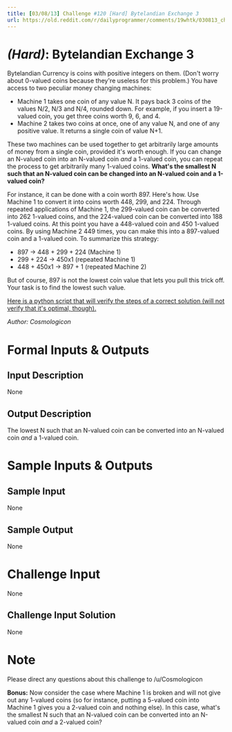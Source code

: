 ```yaml
---
title: [03/08/13] Challenge #120 [Hard] Bytelandian Exchange 3
url: https://old.reddit.com/r/dailyprogrammer/comments/19whtk/030813_challenge_120_hard_bytelandian_exchange_3/
---
```



# [](#HardIcon) *(Hard)*: Bytelandian Exchange 3
Bytelandian Currency is coins with positive integers on them. (Don't worry about 0-valued coins because they're useless for this problem.) You have access to two peculiar money changing machines:

  * Machine 1 takes one coin of any value N. It pays back 3 coins of the values N/2, N/3 and N/4, rounded down. For example, if you insert a 19-valued coin, you get three coins worth 9, 6, and 4.
  * Machine 2 takes two coins at once, one of any value N, and one of any positive value. It returns a single coin of value N+1.

These two machines can be used together to get arbitrarily large amounts of money from a single coin, provided it's worth enough. If you can change an N-valued coin into an N-valued coin *and* a 1-valued coin, you can repeat the process to get arbitrarily many 1-valued coins. __What's the smallest N such that an N-valued coin can be changed into an N-valued coin and a 1-valued coin?__

For instance, it can be done with a coin worth 897. Here's how. Use Machine 1 to convert it into coins worth 448, 299, and 224. Through repeated applications of Machine 1, the 299-valued coin can be converted into 262 1-valued coins, and the 224-valued coin can be converted into 188 1-valued coins. At this point you have a 448-valued coin and 450 1-valued coins. By using Machine 2 449 times, you can make this into a 897-valued coin and a 1-valued coin. To summarize this strategy:

  * 897 -> 448 + 299 + 224 (Machine 1)
  * 299 + 224 -> 450x1 (repeated Machine 1)
  * 448 + 450x1 -> 897 + 1 (repeated Machine 2)

But of course, 897 is not the lowest coin value that lets you pull this trick off. Your task is to find the lowest such value.

[Here is a python script that will verify the steps of a correct solution (will not verify that it's optimal, though).](http://pastebin.com/JJuKJBLp)

*Author: Cosmologicon*
# Formal Inputs & Outputs
## Input Description
None
## Output Description
The lowest N such that an N-valued coin can be converted into an N-valued coin *and* a 1-valued coin.
# Sample Inputs & Outputs
## Sample Input
None
## Sample Output
None
# Challenge Input
None
## Challenge Input Solution
None
# Note
Please direct any questions about this challenge to /u/Cosmologicon

__Bonus:__ Now consider the case where Machine 1 is broken and will not give out any 1-valued coins (so for instance, putting a 5-valued coin into Machine 1 gives you a 2-valued coin and nothing else). In this case, what's the smallest N such that an N-valued coin can be converted into an N-valued coin *and* a 2-valued coin?
				